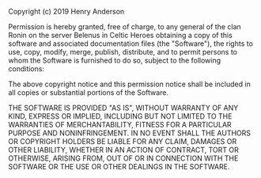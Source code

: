 Copyright (c) 2019 Henry Anderson

Permission is hereby granted, free of charge, to any general of the clan Ronin
on the server Belenus in Celtic Heroes obtaining a copy of this software and 
associated documentation files (the "Software"), the rights
to use, copy, modify, merge, publish, distribute, and to permit persons to whom the 
Software is furnished to do so, subject to the following conditions:

The above copyright notice and this permission notice shall be included in all
copies or substantial portions of the Software.

THE SOFTWARE IS PROVIDED "AS IS", WITHOUT WARRANTY OF ANY KIND, EXPRESS OR
IMPLIED, INCLUDING BUT NOT LIMITED TO THE WARRANTIES OF MERCHANTABILITY,
FITNESS FOR A PARTICULAR PURPOSE AND NONINFRINGEMENT. IN NO EVENT SHALL THE
AUTHORS OR COPYRIGHT HOLDERS BE LIABLE FOR ANY CLAIM, DAMAGES OR OTHER
LIABILITY, WHETHER IN AN ACTION OF CONTRACT, TORT OR OTHERWISE, ARISING FROM,
OUT OF OR IN CONNECTION WITH THE SOFTWARE OR THE USE OR OTHER DEALINGS IN THE
SOFTWARE.

